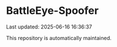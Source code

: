 # BattleEye-Spoofer

Last updated: 2025-06-16 16:36:37

This repository is automatically maintained.
